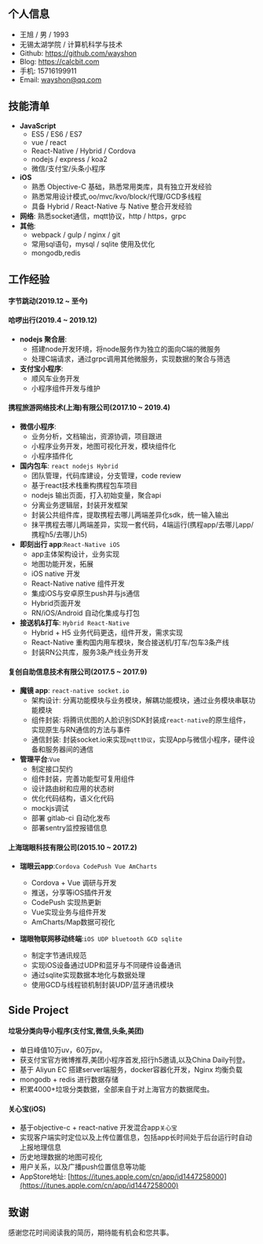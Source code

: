 
## 个人信息
 - 王旭 / 男 / 1993
 - 无锡太湖学院 / 计算机科学与技术
 - Github: https://github.com/wayshon 
 - Blog: https://calcbit.com
 - 手机: 15716199911
 - Email: wayshon@qq.com

## 技能清单

- **JavaScript**
	- ES5 / ES6 / ES7
	- vue / react
	- React-Native / Hybrid / Cordova
	- nodejs / express / koa2
	- 微信/支付宝/头条小程序
- **iOS**
	- 熟悉 Objective-C 基础，熟悉常用类库，具有独立开发经验
	- 熟悉常用设计模式,oo/mvc/kvo/block/代理/GCD多线程
	- 具备 Hybrid / React-Native 与 Native 整合开发经验
- **网络**: 熟悉socket通信，mqtt协议，http / https，grpc
- **其他**: 
	- webpack / gulp / nginx / git
	- 常用sql语句，mysql / sqlite 使用及优化
	- mongodb,redis

## 工作经验

#### **字节跳动(2019.12 ~ 至今)**

#### **哈啰出行(2019.4 ~ 2019.12)**

- **nodejs 聚合层**:
	- 搭建node开发环境，将node服务作为独立的面向C端的微服务
	- 处理C端请求，通过grpc调用其他微服务，实现数据的聚合与筛选
- **支付宝小程序**:
	- 顺风车业务开发
	- 小程序组件开发与维护

#### **携程旅游网络技术(上海)有限公司(2017.10 ~ 2019.4)**

- **微信小程序**:
	- 业务分析，文档输出，资源协调，项目跟进
	- 小程序业务开发，地图可视化开发，模块组件化
	- 小程序插件化
- **国内包车**: `react nodejs Hybrid`
	- 团队管理，代码库建设，分支管理，code review
	- 基于react技术栈重构携程包车项目
	- nodejs 输出页面，打入初始变量，聚合api
	- 分离业务逻辑层，封装开发框架
	- 封装公共组件库，提取携程去哪儿两端差异化sdk，统一输入输出
	- 抹平携程去哪儿两端差异，实现一套代码，4端运行(携程app/去哪儿app/携程h5/去哪儿h5)
- **即刻出行 app**:`React-Native iOS `
	- app主体架构设计，业务实现
	- 地图功能开发，拓展
	- iOS native 开发
	- React-Native native 组件开发
	- 集成iOS与安卓原生push并与js通信
	- Hybrid页面开发
	- RN/iOS/Android 自动化集成与打包
- **接送机&打车**: `Hybrid React-Native`
	- Hybrid + H5 业务代码更迭，组件开发，需求实现
	- React-Native 重构国内用车模块，聚合接送机/打车/包车3条产线
	- 封装RN公共库，服务3条产线业务开发

#### **复创自助信息技术有限公司(2017.5 ~ 2017.9)**

- **魔镜 app**: `react-native socket.io`
	- 架构设计: 分离功能模块与业务模块，解耦功能模块，通过业务模块串联功能模块
	- 组件封装: 将腾讯优图的人脸识别SDK封装成`react-native`的原生组件，实现原生与RN通信的方法与事件
	- 通信封装: 封装socket.io来实现`mqtt协议`，实现App与微信小程序，硬件设备和服务器间的通信
- **管理平台**:`Vue`
	- 制定接口契约
	- 组件封装，完善功能型可复用组件
	- 设计路由树和应用的状态树
	- 优化代码结构，语义化代码
	- mockjs调试
	- 部署 gitlab-ci 自动化发布
	- 部署sentry监控报错信息

#### **上海瑞眼科技有限公司(2015.10 ~ 2017.2)**

- **瑞眼云app**:`Cordova CodePush Vue AmCharts`
	- Cordova + Vue 调研与开发
	- 推送，分享等iOS插件开发
	- CodePush 实现热更新
	- Vue实现业务与组件开发
	- AmCharts/Map数据可视化

- **瑞眼物联网移动终端**:`iOS UDP bluetooth GCD sqlite`
	- 制定字节通讯规范
	- 实现iOS设备通过UDP和蓝牙与不同硬件设备通讯
	- 通过sqlite实现数据本地化与数据处理
	- 使用GCD与线程锁机制封装UDP/蓝牙通讯模块

## Side Project
#### **垃圾分类向导小程序(支付宝,微信,头条,美团)**
- 单日峰值10万uv，60万pv。
- 获支付宝官方微博推荐,美团小程序首发,招行h5邀请,以及China Daily刊登。
- 基于 Aliyun EC 搭建server端服务，docker容器化开发，Nginx 均衡负载
- mongodb + redis 进行数据存储
- 积累4000+垃圾分类数据，全部来自于对上海官方的数据爬虫。

#### **关心宝(iOS)**
- 基于objective-c + react-native 开发混合app`关心宝`
- 实现客户端实时定位以及上传位置信息，包括app长时间处于后台运行时自动上报地理信息
- 历史地理数据的地图可视化
- 用户关系，以及广播push位置信息等功能
- AppStore地址: [https://itunes.apple.com/cn/app/id1447258000](https://itunes.apple.com/cn/app/id1447258000)

## 致谢
感谢您花时间阅读我的简历，期待能有机会和您共事。